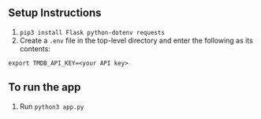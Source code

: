 ## Setup Instructions
1. `pip3 install Flask python-dotenv requests`
2. Create a `.env` file in the top-level directory and enter the following as its contents:
```
export TMDB_API_KEY=<your API key>
```


## To run the app
1. Run `python3 app.py`

